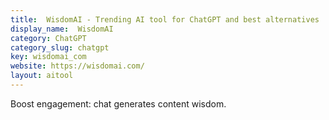 ```yaml
---
title:  WisdomAI - Trending AI tool for ChatGPT and best alternatives
display_name:  WisdomAI
category: ChatGPT
category_slug: chatgpt
key: wisdomai_com
website: https://wisdomai.com/
layout: aitool
---
```


Boost engagement: chat generates content wisdom.
